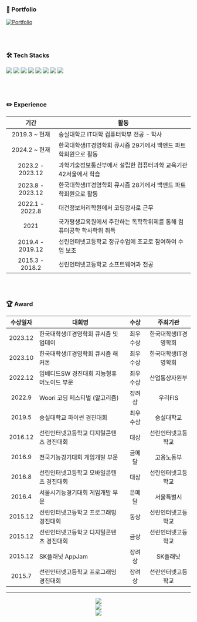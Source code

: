 ### 👤 Portfolio
[![Portfolio](https://img.shields.io/badge/Portfolio-Notion-black?style=for-the-badge&logo=notion&logoColor=white)](https://climbing-gecko-79f.notion.site/7df43cd38a5e4c3b8eb06ed20535dfe2)

<br/><br/>

### 🛠 Tech Stacks
<img src="https://img.shields.io/badge/GitHub-181717?style=flat-square&logo=github&logoColor=white"/>
<img src="https://img.shields.io/badge/Redis-D9281A?style=flat-square&logo=redis&logoColor=white"/>
<img src="https://img.shields.io/badge/Nginx-009639?style=flat-square&logo=nginx&logoColor=white"/>
<img src="https://img.shields.io/badge/AWS-FF9900?style=flat-square&logo=amazonaws&logoColor=white"/>
<img src="https://img.shields.io/badge/Docker-2496ED?style=flat-square&logo=docker&logoColor=white"/>
<img src="https://img.shields.io/badge/MySQL-4479A1?style=flat-square&logo=mysql&logoColor=white"/>
<img src="https://img.shields.io/badge/Spring-6DB33F?style=flat-square&logo=spring&logoColor=white"/>
<img src="https://img.shields.io/badge/Java-007396?style=flat-square&logo=java&logoColor=white"/>

<br/><br/>

### ✏️ Experience
|기간|활동|
|:---:|---|
|2019.3 ~ 현재|숭실대학교 IT대학 컴퓨터학부 전공 - 학사|
|2024.2 ~ 현재|한국대학생IT경영학회 큐시즘 29기에서 백엔드 파트 학회원으로 활동|
|2023.2 - 2023.12|과학기술정보통신부에서 설립한 컴퓨터과학 교육기관 42서울에서 학습|
|2023.8 - 2023.12|한국대학생IT경영학회 큐시즘 28기에서 백엔드 파트 학회원으로 활동|
|2022.1 - 2022.8|대건정보처리학원에서 코딩강사로 근무|
|2021|국가평생교육원에서 주관하는 독학학위제를 통해 컴퓨터공학 학사학위 취득|
|2019.4 - 2019.12|선린인터넷고등학교 정규수업에 조교로 참여하여 수업 보조|
|2015.3 - 2018.2|선린인터넷고등학교 소프트웨어과 전공|

<br/><br/>

### 🏆 Award
|수상일자|대회명|수상|주최기관|
|:---:|---|:---:|:---:|
|2023.12|한국대학생IT경영학회 큐시즘 밋업데이|최우수상|한국대학생IT경영학회|
|2023.10|한국대학생IT경영학회 큐시즘 해커톤|최우수상|한국대학생IT경영학회|
|2022.12|임베디드SW 경진대회 지능형휴머노이드 부문|최우수상|산업통상자원부|
|2022.9|Woori 코딩 페스티벌 (알고리즘)|장려상|우리FIS|
|2019.5|숭실대학교 파이썬 경진대회|최우수상|숭실대학교|
|2016.12|선린인터넷고등학교 디지털콘텐츠 경진대회|대상|선린인터넷고등학교|
|2016.9|전국기능경기대회 게임개발 부문|금메달|고용노동부|
|2016.8|선린인터넷고등학교 모바일콘텐츠 경진대회|대상|선린인터넷고등학교|
|2016.4|서울시기능경기대회 게임개발 부문|은메달|서울특별시|
|2015.12|선린인터넷고등학교 프로그래밍 경진대회|동상|선린인터넷고등학교
|2015.12|선린인터넷고등학교 디지털콘텐츠 경진대회|금상|선린인터넷고등학교
|2015.12|SK플래닛 AppJam|장려상|SK플래닛
|2015.7|선린인터넷고등학교 프로그래밍 경진대회|장려상|선린인터넷고등학교

---

<p align="center">
  <a href="https://github.com/eungyeole/velog-readme-stats">
    <img src="https://velog-readme-stats.vercel.app/api?name=nohy6630" />
  </a>
  <br />
  <img src="http://mazassumnida.wtf/api/generate_badge?boj=youngjin_noh" />
  <br />
  <img src="https://github-readme-stats.vercel.app/api?username=nohy6630" />
</p>


